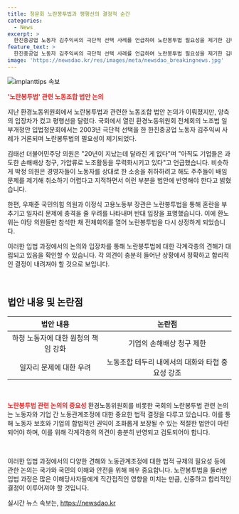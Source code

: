 ```yaml
---
title: 청문회 노란봉투법과 평행선의 결정적 순간
categories:
  - News
excerpt: >
  한진중공업 노동자 김주익씨의 극단적 선택 사례를 언급하여 노란봉투법 필요성을 제기한 김태선 더불어민주당 의원과 우재준 국민의힘 의원의 입장 차이를 강조하며 입법청문회의 갈등을 다루는 기사를 작성하려 합니다. 
feature_text: >
  한진중공업 노동자 김주익씨의 극단적 선택 사례를 언급하여 노란봉투법 필요성을 제기한 김태선 더불어민주당 의원과 우재준 국민의힘 의원의 입장 차이를 강조하며 입법청문회의 갈등을 다루는 기사를 작성하려 합니다. 
image: 'https://newsdao.kr/res/images/meta/newsdao_breakingnews.jpg'
---
```


<p><img src="https://newsdao.kr/res/images/meta/newsdao_breakingnews.jpg" alt="implanttips 속보" /></p>

<p><b><span style="color: #ee2323;">'노란봉투법' 관련 노동조합 법안 논의</span></b></p>

<p>지난 환경노동위원회에서 노란봉투법과 관련한 노동조합 법안 논의가 이뤄졌지만, 양측의 입장차가 컸고 평행선을 달렸다. 국회에서 열린 환경노동위원회 전체회의 노조법 일부개정안 입법청문회에서는 2003년 극단적 선택을 한 한진중공업 노동자 김주익씨 사례가 거론되며 노란봉투법의 필요성이 제기되었다.</p>

<p>김태선 더불어민주당 의원은 "20년이 지났는데 달라진 게 없다"며 "아직도 기업들은 과도한 손해배상 청구, 가압류로 노조활동을 무력화시키고 있다"고 언급했습니다. 비슷하게 박정 의원은 경영자들이 노동자를 상대로 한 소송을 취하하려고 해도 주주들이 배임 문제를 제기해 취소하기 어렵다고 지적하면서 이런 부분을 법안에 반영해야 한다고 밝혔습니다.</p>

<p>한편, 우재준 국민의힘 의원과 이정식 고용노동부 장관은 노란봉투법을 통해 혼란을 부추기고 일자리 문제에 충격을 줄 우려를 나타내며 반대 입장을 표명했습니다. 이에 환노위는 야당 의원들만 참석한 채 전체회의를 열어 노란봉투법을 다시 상정하게 되었습니다.</p>

<p>이러한 입법 과정에서의 논의와 입장차를 통해 노란봉투법에 대한 각계각층의 견해가 대립되고 있음을 확인할 수 있습니다. 각 의견이 충분히 들어난 상황에서 정확하고 합리적인 결정이 내려져야 할 것으로 보입니다. </p>

<p data-ke-size="size16">&nbsp;</p>

<h2 data-ke-size="size26">법안 내용 및 논란점</h2>

<table>
    <thead>
        <tr>
            <th style="text-align: center;">법안 내용</th>
            <th style="text-align: center;">논란점</th>
        </tr>
    </thead>
    <tbody>
        <tr>
            <td style="text-align: center;">하청 노동자에 대한 원청의 책임 강화</td>
            <td style="text-align: center;">기업의 손해배상 청구 제한</td>
        </tr>
        <tr>
            <td style="text-align: center;">일자리 문제에 대한 우려</td>
            <td style="text-align: center;">노동조합 테두리 내에서의 대화와 타협 중요성 강조</td>
        </tr>
    </tbody>
</table>

<p data-ke-size="size16">&nbsp;</p>

<p><b><span style="color: #ee2323;">노란봉투법 관련 논의의 중요성</span></b>
환경노동위원회를 비롯한 국회의 노란봉투법 관련 논의는 노동자와 기업 간 노동관계조정에 대한 중요한 법적 결정을 다루고 있습니다. 이를 통해 노동자 보호와 기업의 합법적인 권익이 조화롭게 보장될 수 있는 적절한 법안이 마련되어야 하며, 이를 위해 각계각층의 의견이 충분히 반영되고 검토되어야 합니다.</p>

<p data-ke-size="size16">&nbsp;</p>

<p>이러한 입법 과정에서의 다양한 견해와 노동관계조정에 대한 법적 규제의 필요성 등에 관한 논의는 국가와 국민의 이해와 안전을 위해 매우 중요합니다. 노란봉투법을 둘러싼 입법 과정은 많은 이해당사자들에게 직간접적인 영향을 미치는 만큼, 신중하고 합리적인 결정이 이루어져야 할 것입니다.</p>
실시간 뉴스 속보는, <a href="https://newsdao.kr" rel="dofollow">https://newsdao.kr</a>


